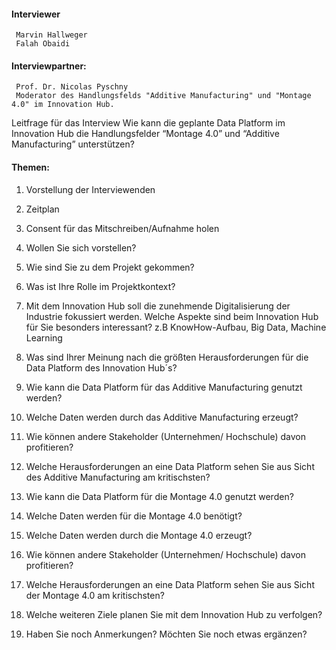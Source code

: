 
#### Interviewer
     Marvin Hallweger 
     Falah Obaidi 

#### Interviewpartner: 
     Prof. Dr. Nicolas Pyschny
     Moderator des Handlungsfelds "Additive Manufacturing" und "Montage 4.0" im Innovation Hub.

Leitfrage für das Interview
Wie kann die geplante Data Platform im Innovation Hub die Handlungsfelder “Montage 4.0” und “Additive Manufacturing” unterstützen?

#### Themen:
1. Vorstellung der Interviewenden
2. Zeitplan 
3. Consent für das Mitschreiben/Aufnahme holen 
4. Wollen Sie sich vorstellen? 
5. Wie sind Sie zu dem Projekt gekommen?
6. Was ist Ihre Rolle im Projektkontext? 
7. Mit dem Innovation Hub soll die zunehmende Digitalisierung der Industrie fokussiert werden. Welche Aspekte sind beim Innovation Hub für Sie besonders interessant? z.B KnowHow-Aufbau, Big Data, Machine Learning
8. Was sind Ihrer Meinung nach die größten Herausforderungen für die Data Platform des Innovation Hub´s?
9. Wie kann die Data Platform für das Additive Manufacturing genutzt werden?
             
10. Welche Daten werden durch das Additive Manufacturing erzeugt?
11. Wie können andere Stakeholder (Unternehmen/ Hochschule) davon profitieren?
12. Welche Herausforderungen an eine Data Platform sehen Sie aus Sicht des Additive Manufacturing am kritischsten?
13. Wie kann die Data Platform für die Montage 4.0 genutzt werden?
14. Welche Daten werden für die Montage 4.0 benötigt? 
15. Welche Daten werden durch die Montage 4.0 erzeugt?
16. Wie können andere Stakeholder (Unternehmen/ Hochschule) davon profitieren?
17. Welche Herausforderungen an eine Data Platform sehen Sie aus Sicht der Montage 4.0 am kritischsten?
18. Welche weiteren Ziele planen Sie mit dem Innovation Hub zu verfolgen? 
19. Haben Sie noch Anmerkungen? Möchten Sie noch etwas ergänzen?  
